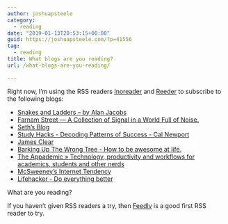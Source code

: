 ```yaml
---
author: joshuapsteele
category:
  - reading
date: "2019-01-13T20:53:15+00:00"
guid: https://joshuapsteele.com/?p=41556
tag:
  - reading
title: What blogs are you reading?
url: /what-blogs-are-you-reading/

---
```

Right now, I’m using the RSS readers [Inoreader](https://www.inoreader.com/) and [Reeder](http://reederapp.com/) to subscribe to the following blogs:

- [Snakes and Ladders – by Alan Jacobs](https://blog.ayjay.org)
- [Farnam Street — A Collection of Signal in a World Full of Noise.](https://fs.blog)
- [Seth’s Blog](https://seths.blog)
- [Study Hacks - Decoding Patterns of Success - Cal Newport](http://calnewport.com/blog/)
- [James Clear](https://jamesclear.com)
- [Barking Up The Wrong Tree - How to be awesome at life.](https://www.bakadesuyo.com)
- [The Appademic » Technology, productivity and workflows for academics, students and other nerds](https://appademic.tech)
- [McSweeney’s Internet Tendency](https://www.mcsweeneys.net)
- [Lifehacker - Do everything better](https://lifehacker.com)

What are you reading?

If you haven’t given RSS readers a try, then [Feedly](https://feedly.com/) is a good first RSS reader to try.

